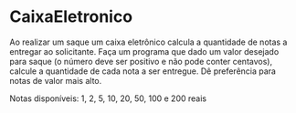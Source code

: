 # CaixaEletronico
Ao realizar um saque um caixa eletrônico calcula a quantidade de notas a entregar ao solicitante. Faça um programa que dado um valor desejado para saque (o número deve ser positivo e não pode conter centavos), calcule a quantidade de cada nota a ser entregue. Dê preferência para notas de valor mais alto. 

Notas disponíveis: 1, 2, 5, 10, 20, 50, 100 e 200 reais
